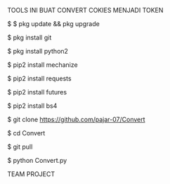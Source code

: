 TOOLS INI BUAT CONVERT COKIES MENJADI TOKEN


$ $ pkg update && pkg upgrade

$ pkg install git

$ pkg install python2

$ pip2 install mechanize

$ pip2 install requests

$ pip2 install futures

$ pip2 install bs4

$ git clone https://github.com/pajar-07/Convert

$ cd Convert

$ git pull

$ python Convert.py

  TEAM PROJECT
